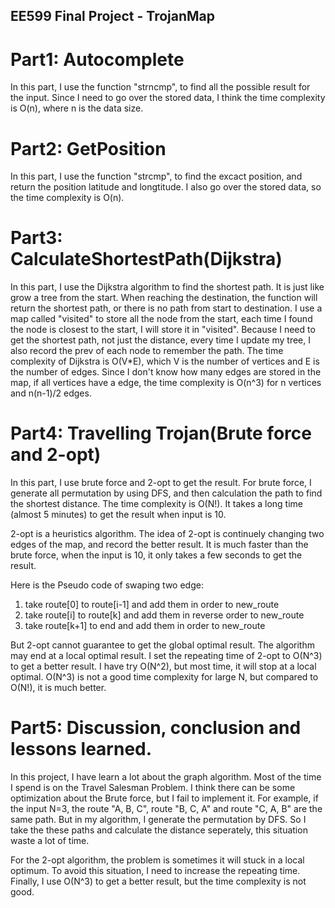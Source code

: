## EE599 Final Project - TrojanMap

# Part1: Autocomplete

In this part, I use the function "strncmp", to find all the possible result for the input.
Since I need to go over the stored data, I think the time complexity is O(n), where n is the data size.

# Part2: GetPosition

In this part, I use the function "strcmp", to find the excact position, and return the position latitude and longtitude.
I also go over the stored data, so the time complexity is O(n).

# Part3: CalculateShortestPath(Dijkstra)

In this part, I use the Dijkstra algorithm to find the shortest path. It is just like grow a tree from the start.
When reaching the destination, the function will return the shortest path, or there is no path from start to destination.
I use a map called "visited" to store all the node from the start, each time I found the node is closest to the start, I will store it in "visited".
Because I need to get the shortest path, not just the distance, every time I update my tree, I also record the prev of each node to remember the path.
The time complexity of Dijkstra is O(V*E), which V is the number of vertices and E is the number of edges.
Since I don't know how many edges are stored in the map, if all vertices have a edge, the time complexity is O(n^3) for n vertices and n(n-1)/2 edges.

# Part4: Travelling Trojan(Brute force and 2-opt)

In this part, I use brute force and 2-opt to get the result.
For brute force, I generate all permutation by using DFS, and then calculation the path to find the shortest distance.
The time complexity is O(N!). It takes a long time (almost 5 minutes) to get the result when input is 10.

2-opt is a heuristics algorithm. The idea of 2-opt is continuely changing two edges of the map, and record the better result.
It is much faster than the brute force, when the input is 10, it only takes a few seconds to get the result.

Here is the Pseudo code of swaping two edge:
1. take route[0] to route[i-1] and add them in order to new_route
2. take route[i] to route[k] and add them in reverse order to new_route
3. take route[k+1] to end and add them in order to new_route

But 2-opt cannot guarantee to get the global optimal result. The algorithm may end at a local optimal result.
I set the repeating time of 2-opt to O(N^3) to get a better result. I have try O(N^2), but most time, it will stop at a local optimal.
O(N^3) is not a good time complexity for large N, but compared to O(N!), it is much better.

# Part5: Discussion, conclusion and lessons learned.

In this project, I have learn a lot about the graph algorithm. Most of the time I spend is on the Travel Salesman Problem.
I think there can be some optimization about the Brute force, but I fail to implement it.
For example, if the input N=3, the route "A, B, C", route "B, C, A" and route "C, A, B" are the same path.
But in my algorithm, I generate the permutation by DFS.
So I take the these paths and calculate the distance seperately, this situation waste a lot of time.

For the 2-opt algorithm, the problem is sometimes it will stuck in a local optimum.
To avoid this situation, I need to increase the repeating time.
Finally, I use O(N^3) to get a better result, but the time complexity is not good.





